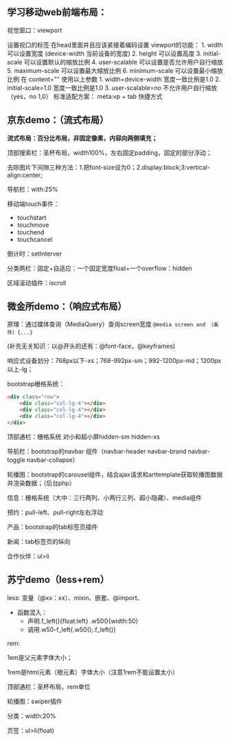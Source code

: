 ## 学习移动web前端布局：

视觉窗口：viewport

<meta name="viewport"> 设置视口的标签  在head里面并且应该紧接着编码设置
            viewport的功能：
            1. width    可以设置宽度   (device-width 当前设备的宽度)
            2. height   可以设置高度
            3. initial-scale  可以设置默认的缩放比例
            4. user-scalable  可以设置是否允许用户自行缩放
            5. maximum-scale  可以设置最大缩放比例
            6. minimum-scale  可以设置最小缩放比例
            在<meta name="viewport" content="" >  content="" 使用以上参数
            1. width=device-width   宽度一致比例是1.0
            2. initial-scale=1.0    宽度一致比例是1.0
            3. user-scalable=no     不允许用户自行缩放  （yes，no  1,0）
            标准适配方案：
            <meta name="viewport" content="width=device-width,initial-scale=1.0,user-scalable=0">
            meta:vp + tab  快捷方式

## 京东demo：（流式布局）

**流式布局：百分比布局，非固定像素，内容向两侧填充；**

顶部搜索栏：圣杯布局，width100%，左右固定padding，固定的部分浮动；

去除图片下间隙三种方法：1.把font-size设为0；2.display:block;3:vertical-align:center;

导航栏：with:25%

移动端touch事件：

- touchstart
- touchmove
- touchend
- touchcancel

倒计时：setInterver

分类两栏：固定+自适应：一个固定宽度float+一个overflow：hidden

区域滚动插件：iscroll

## 微金所demo：（响应式布局）

原理：通过媒体查询（MediaQuery）查询screen宽度 `@media screen and （条件）{...}`

(补充无关知识：以@开头的还有：@font-face，@keyframes)

响应式设备划分：768px以下-xs；768-992px-sm；992-1200px-md；1200px以上-lg；

bootstrap栅格系统：

```html
<div class="row">
    <div class="col-lg-4"></div>  
	<div class="col-lg-4"></div> 
    <div class="col-lg-4"></div> 
</div>
```

顶部通栏：栅格系统 对小和超小屏hidden-sm hidden-xs

导航栏：bootstrap的navbar 组件（navbar-header navbar-brand navbar-toggle  navbar-collapse）

轮播图：bootstrap的carousel组件，结合ajax请求和arttemplate获取轮播图数据并渲染数据；（后台php）

信息：栅格系统（大中：三行两列、小两行三列、超小隐藏）、media组件

预约：pull-left、pull-right左右浮动

产品：bootstrap的tab标签页插件

新闻：tab标签页的纵向

合作伙伴：ul>li



## 苏宁demo（less+rem）

less: 变量（@xx：xx）、mixin、嵌套、@import、

- 函数混入：
  - 声明.f_left(){float:left} .w50(){width:50}  
  - 调用.w50-f_left{.w50();.f_left()}

rem:

1em是父元素字体大小；

1rem是html元素（根元素）字体大小（注意1rem不能设置太小）

顶部通栏：圣杯布局，rem单位

轮播图：swiper插件

分类：width:20%

页签：ul>li(float)


